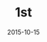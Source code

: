 ---
layout: staff
date: 2015-10-15
image: 
category: staff_lower
name: Ms. Hendler
room: 104
title: 1st 
email: mhendler@cps.edu
---